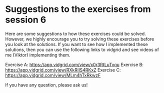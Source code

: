 # Suggestions to the exercises from session 6

Here are some suggestions to how these exercises could be solved. However, we highly encourage you to try solving these exercises before you look at the solutions. 
If you want to see how I implemented these solutions, then you can use the following links to vidgrid and see videos of me (Viktor) implementing them.


Exercise A: https://app.vidgrid.com/view/x0r3RtLuTvqu
Exercise B: https://app.vidgrid.com/view/RXkRIIS4RKxZ
Exercise C: https://app.vidgrid.com/view/MLm4hTxRkwzF

If you have any question, please ask us!
